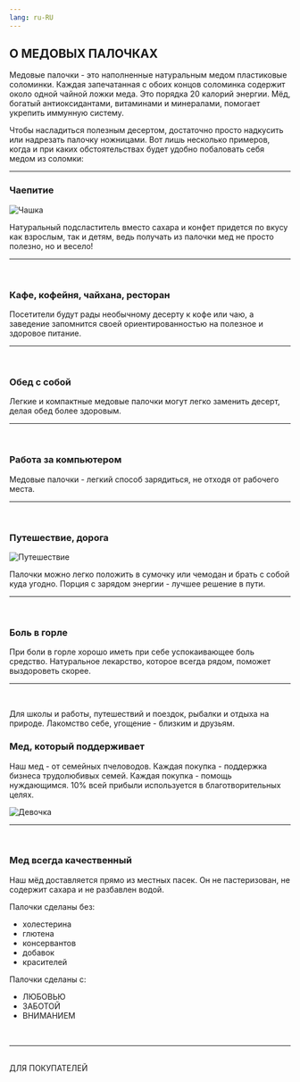 ```yaml
---
lang: ru-RU
---
```

## О МЕДОВЫХ ПАЛОЧКАХ

Медовые палочки - это  наполненные натуральным медом пластиковые соломинки. Каждая запечатанная с обоих концов соломинка содержит около одной чайной ложки меда. Это порядка 20 калорий энергии. Мёд, богатый антиоксидантами, витаминами и минералами, помогает укрепить иммунную систему. 

Чтобы насладиться полезным десертом, достаточно просто  надкусить или надрезать палочку ножницами. Вот лишь несколько примеров, когда и при каких обстоятельствах будет удобно побаловать себя медом из соломки:  

<hr>

### Чаепитие

![Чашка](chashka.jpg)

Натуральный подсластитель вместо сахара и конфет придется по вкусу как взрослым, так и детям, ведь получать из палочки мед не просто полезно, но и весело!  

<hr>
<br>

### Кафе, кофейня, чайхана, ресторан
Посетители будут рады необычному десерту к кофе или чаю, а заведение запомнится своей ориентированностью на полезное и здоровое питание. 
<hr>
<br>

### Обед с собой
Легкие и компактные медовые палочки могут легко заменить десерт, делая обед более здоровым.

<hr>
<br>

### Работа за компьютером
Медовые палочки -   легкий способ зарядиться, не отходя от  рабочего места. 

<hr>
<br>

### Путешествие, дорога 

![Путешествие](travel.jpg)

Палочки можно легко положить в сумочку или чемодан и брать с собой куда угодно. Порция с зарядом энергии - лучшее решение в пути. 

<hr>
<br>

### Боль в горле
При боли в горле хорошо иметь при себе успокаивающее боль средство. Натуральное лекарство, которое  всегда рядом, поможет выздороветь скорее.
<hr>
<br>

Для школы и работы, путешествий и поездок, рыбалки и отдыха на природе.
Лакомство себе, угощение - близким и друзьям. 


### Мед, который поддерживает
Наш мед - от семейных пчеловодов. Каждая покупка - поддержка бизнеса трудолюбивых семей.  Каждая покупка - помощь нуждающимся. 10% всей прибыли используется в благотворительных целях. 

![Девочка](devochka.jpg)

<hr>
<br>

### Мед всегда качественный



Наш мёд доставляется прямо из местных пасек. Он не пастеризован, не содержит сахара и не разбавлен водой. 

Палочки сделаны без: 
- холестерина
- глютена
- консервантов
- добавок
- красителей
 
Палочки сделаны с: 
- ЛЮБОВЬЮ
- ЗАБОТОЙ
- ВНИМАНИЕМ

<br>
<hr>
<br>

<div class="tzentr">
<router-link to="/ДЛЯПОКУПАТЕЛЕЙ" class="dvij">ДЛЯ ПОКУПАТЕЛЕЙ</router-link>
</div>